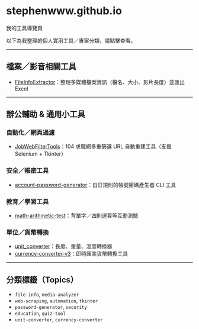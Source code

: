 # stephenwww.github.io
我的工具導覽頁

以下為我整理的個人實用工具／專案分類，請點擊查看。

---

##  檔案／影音相關工具
- [FileInfoExtractor](https://github.com/StephenwwW/FileInfoExtractor)：整理多媒體檔案資訊（檔名、大小、影片長度）並匯出 Excel

---

##  辦公輔助 & 通用小工具

### 自動化／網頁過濾
- [JobWebFilterTools](https://github.com/StephenwwW/JobWebFilterTools)：104 求職網多重篩選 URL 自動重建工具（支援 Selenium + Tkinter）

### 安全／帳密工具
- [account-password-generator](https://github.com/StephenwwW/account-password-generator)：自訂規則的帳號密碼產生器 CLI 工具

### 教育／學習工具
- [math-arithmetic-test](https://github.com/StephenwwW/math-arithmetic-test)：背單字／四則運算等互動測驗

### 單位／貨幣轉換
- [unit_converter](https://github.com/StephenwwW/unit_converter)：長度、重量、溫度轉換器
- [currency-converter-v3](https://github.com/StephenwwW/currency-converter-v3)：即時匯率貨幣轉換工具

---

##  分類標籤（Topics）

- `file-info`, `media-analyzer`
- `web-scraping`, `automation`, `tkinter`
- `password-generator`, `security`
- `education`, `quiz-tool`
- `unit-converter`, `currency-converter`
